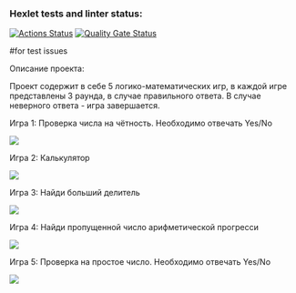 ### Hexlet tests and linter status:
[![Actions Status](https://github.com/IlyaLysenkov-Hexlet/python-project-49/workflows/hexlet-check/badge.svg)](https://github.com/IlyaLysenkov-Hexlet/python-project-49/actions)
[![Quality Gate Status](https://sonarcloud.io/api/project_badges/measure?project=IlyaLysenkov-Hexlet_python-project-49&metric=alert_status)](https://sonarcloud.io/summary/new_code?id=IlyaLysenkov-Hexlet_python-project-49)

#for test issues

Описание проекта:

Проект содержит в себе 5 логико-математических игр, в каждой игре представлены 3 раунда, в случае правильного ответа. В случае неверного ответа - игра завершается.

Игра 1: Проверка числа на чётность. Необходимо отвечать Yes/No

<a href="https://asciinema.org/a/5cLRCBBncZntlFFkcEDAjr2Js" target="_blank"><img src="https://asciinema.org/a/5cLRCBBncZntlFFkcEDAjr2Js.svg" /></a>

Игра 2: Калькулятор

<a href="https://asciinema.org/a/53cupL7ntZgR3K84AFqeizg3v" target="_blank"><img src="https://asciinema.org/a/53cupL7ntZgR3K84AFqeizg3v.svg" /></a>

Игра 3: Найди больший делитель

<a href="https://asciinema.org/a/GcSb9BchUdzuTRRr9iilxppuB" target="_blank"><img src="https://asciinema.org/a/GcSb9BchUdzuTRRr9iilxppuB.svg" /></a>

Игра 4: Найди пропущенной число арифметической прогресси

<a href="https://asciinema.org/a/9aCDyHrsUjpypGHmhMQvcVFe3" target="_blank"><img src="https://asciinema.org/a/9aCDyHrsUjpypGHmhMQvcVFe3.svg" /></a>

Игра 5: Проверка на простое число. Необходимо отвечать Yes/No

<a href="https://asciinema.org/a/Ne9JX8lHytiQ6ZM9wSbcilet8" target="_blank"><img src="https://asciinema.org/a/Ne9JX8lHytiQ6ZM9wSbcilet8.svg" /></a>
